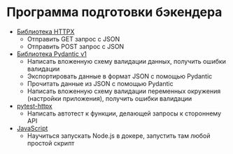 # Программа подготовки бэкендера

- [Библиотека HTTPX](./test_httpx.py)
  - Отправить GET запрос с JSON
  - Отправить POST запрос с JSON
- [Библиотека Pydantic v1](2_pydantic/2_pydantic.py)
  - Написать вложенную схему валидации данных, получить ошибки валидации
  - Экспортировать данные в формат JSON с помощью Pydantic
  - Прочитать данные из JSON с помощью Pydantic
  - Написать вложенную схему валидации переменных окружения (настройки приложения), получить ошибки валидации
- [pytest-httpx](./test_httpx.py) 
  - Написать автотест к функции, делающей запросы к стороннему API
- [JavaScript](./3_my-vue-app)
  - Научиться запускать Node.js в докере, запустить там любой простой скрипт